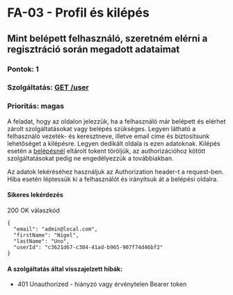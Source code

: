 # FA-03 - Profil és kilépés

## Mint belépett felhasználó, szeretném elérni a regisztráció során megadott adataimat

### Pontok: 1
### Szolgáltatás: [GET /user](http://localhost:5000/api-doc#/Users/AuthController_getProfile)
### Prioritás: magas

A feladat, hogy az oldalon jelezzük, ha a felhasználó már belépett és elérhet zárolt szolgáltatásokat vagy belépés szükséges. Legyen látható a felhasználó vezeték- és keresztneve, illetve email címe és biztosítsunk lehetőséget a kilépésre. Legyen dedikált oldala is ezen adatoknak.
Kilépés esetén a [belépésnél](./FA-01.md) eltárolt tokent töröljük, az authorizációhoz kötött szolgáltatásokat pedig ne engedélyezzük a továbbiakban.  

Az adatok lekéréséhez használjuk az Authorization header-t a request-ben. Hiba esetén léptessük ki a felhasználót és irányítsuk át a belépési oldalra.

#### Sikeres lekérdezés
200 OK válaszkód
```
{
  "email": "admin@local.com",
  "firstName": "Nigel",
  "lastName": "Uno",
  "userId": "c3621d67-c304-41ad-b965-907f74d46bf2"
}
```

#### A szolgáltatás által visszajelzett hibák:
- 401 Unauthorized - hiányzó vagy érvénytelen Bearer token